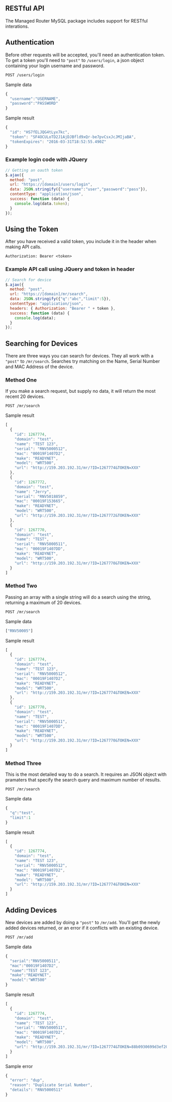 ## RESTful API
The Managed Router MySQL package includes support for RESTful interations.

## Authentication
Before other requests will be accepted, you'll need an authentication token.  To get a token you'll need to `"post"` to 
`/users/login`, a json object containing your login username and password.

```http
POST /users/login
```

Sample data

```js
{
  "username":"USERNAME",
  "password":"PASSWORD"
}
```

Sample result
```js
{
  "id": "HS7fELJQG4tLyx7kc",
  "token": "SF4OCULoTD2J1AjDJBfld9xQr-be7pvCsxJcJMIjaBA",
  "tokenExpires": "2016-03-31T18:52:55.490Z"
}
```

### Example login code with JQuery

```js
// Getting an oauth token
$.ajax({
  method: "post",
  url: "https://[domain]/users/login",
  data: JSON.stringify({"username":"user","password":"pass"}),
  contentType: "application/json",
  success: function (data) {
    console.log(data.token);
  }
});
```

## Using the Token
After you have received a valid token, you include it in the header when making API calls.

```http
Authorization: Bearer <token>
```

### Example API call using JQuery and token in header

```js
// Search for device
$.ajax({
  method: "post",
  url: "https://[domain]/mr/search",
  data: JSON.stringify({"q":"abc","limit":5}),
  contentType: "application/json",
  headers: { Authorization: "Bearer " + token },
  success: function (data) {
    console.log(data);
  }
});
```

## Searching for Devices
There are three ways you can search for devices.  They all work with a `"post"` to `/mr/search`. 
Searches try matching on the Name, Serial Number and MAC Address of the device. 

### Method One
If you make a search request, but supply no data, it will return the most recent 20 devices.

```http
POST /mr/search
```

Sample result
```js
[
  {
    "id": 1267774,
    "domain": "test",
    "name": "TEST 123",
    "serial": "RNV5000512",
    "mac": "00019F1407D2",
    "make": "READYNET",
    "model": "WRT500",
    "url": "http://159.203.192.31/mr/?ID=1267774&TOKEN=XXX"
  },
  {
    "id": 1267772,
    "domain": "test",
    "name": "Jerry",
    "serial": "RNV5018859",
    "mac": "00019F153665",
    "make": "READYNET",
    "model": "WRT500",
    "url": "http://159.203.192.31/mr/?ID=1267772&TOKEN=XXX"
  },
  {
    "id": 1267770,
    "domain": "test",
    "name": "TEST",
    "serial": "RNV5000511",
    "mac": "00019F1407DD",
    "make": "READYNET",
    "model": "WRT500",
    "url": "http://159.203.192.31/mr/?ID=1267770&TOKEN=XXX"
  }
]
```

### Method Two
Passing an array with a single string will do a search using the string, returning a maximum of 20 devices.

```http
POST /mr/search
```

Sample data
```js
["RNV50005"]
```

Sample result
```js
[
  {
    "id": 1267774,
    "domain": "test",
    "name": "TEST 123",
    "serial": "RNV5000512",
    "mac": "00019F1407D2",
    "make": "READYNET",
    "model": "WRT500",
    "url": "http://159.203.192.31/mr/?ID=1267774&TOKEN=XXX"
  },
  {
    "id": 1267770,
    "domain": "test",
    "name": "TEST",
    "serial": "RNV5000511",
    "mac": "00019F1407DD",
    "make": "READYNET",
    "model": "WRT500",
    "url": "http://159.203.192.31/mr/?ID=1267770&TOKEN=XXX"
  }
]
```


### Method Three
This is the most detailed way to do a search.  It requires an JSON object with pramaters that specify the search query
and maximum number of results. 

```http
POST /mr/search
```

Sample data
```js
{
  "q":"test",
  "limit":1
}
```

Sample result
```js
[
  {
    "id": 1267774,
    "domain": "test",
    "name": "TEST 123",
    "serial": "RNV5000512",
    "mac": "00019F1407D2",
    "make": "READYNET",
    "model": "WRT500",
    "url": "http://159.203.192.31/mr/?ID=1267774&TOKEN=XXX"
  }
]
```

## Adding Devices
New devices are added by doing a `"post"` to `/mr/add`.  You'll get the newly added devices returned, or an error if
it conflicts with an existing device. 

```http
POST /mr/add
```

Sample data
```js
{
  "serial":"RNV5000511",
  "mac":"00019F1407D2",
  "name":"TEST 123",
  "make":"READYNET",
  "model":"WRT500"
}
```

Sample result
```js
[
  {
    "id": 1267774,
    "domain": "test",
    "name": "TEST 123",
    "serial": "RNV5000511",
    "mac": "00019F1407D2",
    "make": "READYNET",
    "model": "WRT500",
    "url": "http://159.203.192.31/mr/?ID=1267774&TOKEN=88b0930699d3ef20659e013a906fe36a"
  }
]
```

Sample error
```js
{
  "error": "dup",
  "reason": "Duplicate Serial Number",
  "details": "RNV5000511"
}
```



